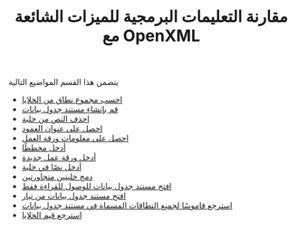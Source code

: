 ﻿---
title: مقارنة التعليمات البرمجية للميزات الشائعة مع OpenXML
type: docs
weight: 10
url: /ar/net/code-comparison-for-common-features-with-openxml/
---
يتضمن هذا القسم المواضيع التالية

- [احسب مجموع نطاق من الخلايا](/cells/ar/net/calculate-the-sum-of-a-range-of-cells/)
- [قم بإنشاء مستند جدول بيانات](/cells/ar/net/create-a-spreadsheet-document/)
- [احذف النص من خلية](/cells/ar/net/delete-text-from-a-cell/)
- [احصل على عنوان العمود](/cells/ar/net/get-a-column-heading/)
- [احصل على معلومات ورقة العمل](/cells/ar/net/get-worksheet-information/)
- [أدخل مخططًا](/cells/ar/net/insert-a-chart/)
- [أدخل ورقة عمل جديدة](/cells/ar/net/insert-a-new-worksheet/)
- [أدخل نصًا في خلية](/cells/ar/net/insert-text-into-a-cell/)
- [دمج خليتين متجاورتين](/cells/ar/net/merge-two-adjacent-cells/)
- [افتح مستند جدول بيانات للوصول للقراءة فقط](/cells/ar/net/open-a-spreadsheet-document-for-read-only-access/)
- [افتح مستند جدول بيانات من تيار](/cells/ar/net/open-a-spreadsheet-document-from-a-stream/)
- [استرجع قاموسًا لجميع النطاقات المسماة في مستند جدول بيانات](/cells/ar/net/retrieve-a-dictionary-of-all-named-ranges-in-a-spreadsheet-document/)
- [استرجع قيم الخلايا](/cells/ar/net/retrieve-the-values-of-cells/)

